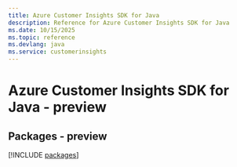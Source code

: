 ```yaml
---
title: Azure Customer Insights SDK for Java
description: Reference for Azure Customer Insights SDK for Java
ms.date: 10/15/2025
ms.topic: reference
ms.devlang: java
ms.service: customerinsights
---
```

# Azure Customer Insights SDK for Java - preview
## Packages - preview
[!INCLUDE [packages](customer-insights-index.md)]